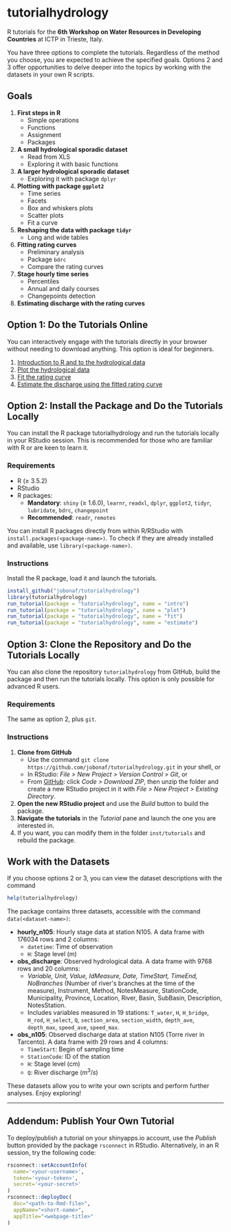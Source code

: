 # tutorialhydrology

R tutorials for the **6th Workshop on Water Resources in Developing Countries** at ICTP in Trieste, Italy.

You have three options to complete the tutorials. Regardless of the method you choose, you are expected to achieve the specified goals. Options 2 and 3 offer opportunities to delve deeper into the topics by working with the datasets in your own R scripts.

## Goals

1. **First steps in R**
   - Simple operations
   - Functions
   - Assignment
   - Packages
2. **A small hydrological sporadic dataset**
   - Read from XLS
   - Exploring it with basic functions
3. **A larger hydrological sporadic dataset**
   - Exploring it with package `dplyr`
4. **Plotting with package `ggplot2`**
   - Time series
   - Facets
   - Box and whiskers plots
   - Scatter plots
   - Fit a curve
5. **Reshaping the data with package `tidyr`**
   - Long and wide tables
6. **Fitting rating curves**
   - Preliminary analysis
   - Package `bdrc`
   - Compare the rating curves
7. **Stage hourly time series**
   - Percentiles
   - Annual and daily courses
   - Changepoints detection
8. **Estimating discharge with the rating curves**

## Option 1: Do the Tutorials Online

You can interactively engage with the tutorials directly in your browser without needing to download anything. This option is ideal for beginners.

1. [Introduction to R and to the hydrological data](https://jobonaf.shinyapps.io/tutorialhydrology-intro/)
2. [Plot the hydrological data](https://jobonaf.shinyapps.io/tutorialhydrology-plot/)
3. [Fit the rating curve](https://jobonaf.shinyapps.io/tutorialhydrology-fit/)
4. [Estimate the discharge using the fitted rating curve](https://jobonaf.shinyapps.io/tutorialhydrology-estimate/)

## Option 2: Install the Package and Do the Tutorials Locally

You can install the R package tutorialhydrology and run the tutorials locally in your RStudio session. This is recommended for those who are familiar with R or are keen to learn it.

### Requirements

- R (≥ 3.5.2)
- RStudio
- R packages:
  - **Mandatory**: `shiny` (≥ 1.6.0), `learnr`, `readxl`, `dplyr`, `ggplot2`, `tidyr`, `lubridate`, `bdrc`, `changepoint`
  - **Recommended**: `readr`, `remotes`

You can install R packages directly from within R/RStudio with `install.packages(<package-name>)`. To check if they are already installed and available, use `library(<package-name>)`.

### Instructions

Install the R package, load it and launch the tutorials.
```r
install_github("jobonaf/tutorialhydrology")
library(tutorialhydrology)
run_tutorial(package = "tutorialhydrology", name = "intro")
run_tutorial(package = "tutorialhydrology", name = "plot")
run_tutorial(package = "tutorialhydrology", name = "fit")
run_tutorial(package = "tutorialhydrology", name = "estimate")
```

## Option 3: Clone the Repository and Do the Tutorials Locally

You can also clone the repository `tutorialhydrology` from GitHub, build the package and then run the tutorials locally. This option is only possible for advanced R users.

### Requirements

The same as option 2, plus `git`.

### Instructions

1. **Clone from GitHub**
   - Use the command `git clone https://github.com/jobonaf/tutorialhydrology.git` in your shell, or
   - In RStudio: _File > New Project > Version Control > Git_, or
   - From [GitHub](https://github.com/jobonaf/tutorialhydrology): click _Code > Download ZIP_, then unzip the folder and create a new RStudio project in it with _File > New Project > Existing Directory_.
2. **Open the new RStudio project** and use the _Build_ button to build the package.
3. **Navigate the tutorials** in the _Tutorial_ pane and launch the one you are interested in.
4. If you want, you can modify them in the folder `inst/tutorials` and rebuild the package.


## Work with the Datasets

If you choose options 2 or 3, you can view the dataset descriptions with the command
```r
help(tutorialhydrology)
```
The package contains three datasets, accessible with the command `data(<dataset-name>)`:

- **hourly_n105**: Hourly stage data at station N105. A data frame with 176034 rows and 2 columns:
  - `datetime`: Time of observation
  - `H`: Stage level (m)
- **obs_discharge**: Observed hydrological data. A data frame with 9768 rows and 20 columns:
  - _Variable, Unit, Value, IdMeasure, Date, TimeStart, TimeEnd, NoBranches_ (Number of river's branches at the time of the measure), Instrument, Method, NotesMeasure, StationCode, Municipality, Province, Location, River, Basin, SubBasin, Description, NotesStation.
  - Includes variables measured in 19 stations: `T_water`, `H`, `H_bridge`, `H_rod`, `H_select`, `Q`, `section_area`, `section_width`, `depth_ave`, `depth_max`, `speed_ave`, `speed_max`.
- **obs_n105**: Observed discharge data at station N105 (Torre river in Tarcento). A data frame with 29 rows and 4 columns:
  - `TimeStart`: Begin of sampling time
  - `StationCode`: ID of the station
  - `H`: Stage level (cm)
  - `Q`: River discharge ($m^3/s$)
  
These datasets allow you to write your own scripts and perform further analyses. Enjoy exploring!

---

## Addendum: Publish Your Own Tutorial

To deploy/publish a tutorial on your shinyapps.io account, use the _Publish_ button provided by the package `rsconnect` in RStudio. Alternatively, in an R session, try the following code:
```r
rsconnect::setAccountInfo(
  name='<your-username>',
  token='<your-token>',
  secret='<your-secret>'
)
rsconnect::deployDoc(
  doc="<path-to-Rmd-file>",
  appName="<short-name>",
  appTitle="<webpage-title>"
)
```
